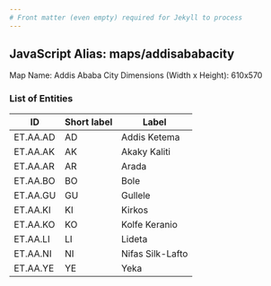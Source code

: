 ```yaml
---
# Front matter (even empty) required for Jekyll to process
---
```


## JavaScript Alias: maps/addisababacity

Map Name: Addis Ababa City
Dimensions (Width x Height): 610x570

### List of Entities

| ID       | Short label | Label            |
| -------- | ----------- | ---------------- |
| ET.AA.AD | AD          | Addis Ketema     |
| ET.AA.AK | AK          | Akaky Kaliti     |
| ET.AA.AR | AR          | Arada            |
| ET.AA.BO | BO          | Bole             |
| ET.AA.GU | GU          | Gullele          |
| ET.AA.KI | KI          | Kirkos           |
| ET.AA.KO | KO          | Kolfe Keranio    |
| ET.AA.LI | LI          | Lideta           |
| ET.AA.NI | NI          | Nifas Silk-Lafto |
| ET.AA.YE | YE          | Yeka             |

